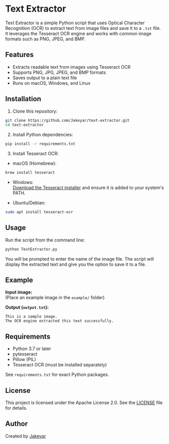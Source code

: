 # Text Extractor

Text Extractor is a simple Python script that uses Optical Character Recognition (OCR) to extract text from image files and save it to a `.txt` file. It leverages the Tesseract OCR engine and works with common image formats such as PNG, JPEG, and BMP.

## Features

- Extracts readable text from images using Tesseract OCR
- Supports PNG, JPG, JPEG, and BMP formats
- Saves output to a plain text file
- Runs on macOS, Windows, and Linux

## Installation

1. Clone this repository:

```bash
git clone https://github.com/Jakeyar/text-extractor.git
cd text-extractor
```

2. Install Python dependencies:

```bash
pip install -r requirements.txt
```

3. Install Tesseract OCR:

- macOS (Homebrew):

```bash
brew install tesseract
```

- Windows:  
[Download the Tesseract installer](https://github.com/UB-Mannheim/tesseract/wiki) and ensure it is added to your system's PATH.

- Ubuntu/Debian:

```bash
sudo apt install tesseract-ocr
```

## Usage

Run the script from the command line:

```bash
python TextExtractor.py
```

You will be prompted to enter the name of the image file. The script will display the extracted text and give you the option to save it to a file.

## Example

**Input image:**  
(Place an example image in the `example/` folder)

**Output (`output.txt`):**
```
This is a sample image.
The OCR engine extracted this text successfully.
```

## Requirements

- Python 3.7 or later
- pytesseract
- Pillow (PIL)
- Tesseract OCR (must be installed separately)

See `requirements.txt` for exact Python packages.

## License

This project is licensed under the Apache License 2.0. See the [LICENSE](LICENSE) file for details.

## Author

Created by [Jakeyar](https://github.com/Jakeyar)
